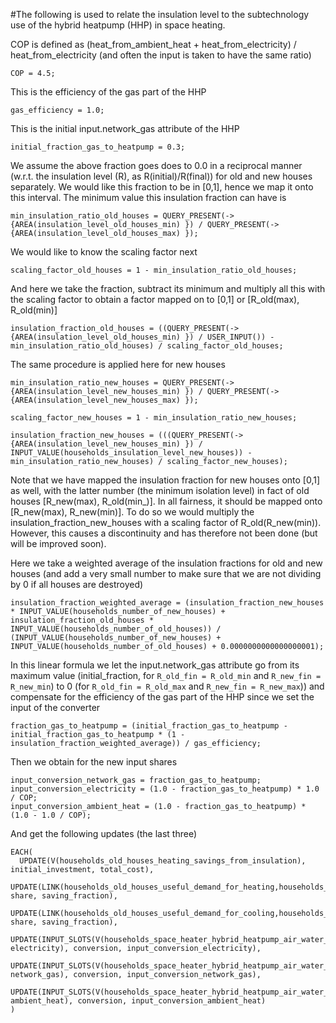#The following is used to relate the insulation level to the subtechnology use of the hybrid heatpump (HHP) in space heating.

COP is defined as (heat_from_ambient_heat + heat_from_electricity) / heat_from_electricity (and often the input is taken to have the same ratio)
 	
 	COP = 4.5;

This is the efficiency of the gas part of the HHP   
    
    gas_efficiency = 1.0;

This is the initial input.network_gas attribute of the HHP
    
    initial_fraction_gas_to_heatpump = 0.3;

We assume the above fraction goes does to 0.0 in a reciprocal manner (w.r.t. the insulation level (R), as R(initial)/R(final)) for old and new houses separately. We would like this fraction to be in [0,1], hence we map it onto this interval.
The minimum value this insulation fraction can have is
    
    min_insulation_ratio_old_houses = QUERY_PRESENT(-> {AREA(insulation_level_old_houses_min) }) / QUERY_PRESENT(-> {AREA(insulation_level_old_houses_max) });

We would like to know the scaling factor next
    
    scaling_factor_old_houses = 1 - min_insulation_ratio_old_houses;

And here we take the fraction, subtract its minimum and multiply all this with the scaling factor to obtain a factor mapped on to [0,1] or [R_old(max), R_old(min)]

    insulation_fraction_old_houses = ((QUERY_PRESENT(-> {AREA(insulation_level_old_houses_min) }) / USER_INPUT()) - min_insulation_ratio_old_houses) / scaling_factor_old_houses;

The same procedure is applied here for new houses
    
    min_insulation_ratio_new_houses = QUERY_PRESENT(-> {AREA(insulation_level_new_houses_min) }) / QUERY_PRESENT(-> {AREA(insulation_level_new_houses_max) });

    scaling_factor_new_houses = 1 - min_insulation_ratio_new_houses;

    insulation_fraction_new_houses = (((QUERY_PRESENT(-> {AREA(insulation_level_new_houses_min) }) / INPUT_VALUE(households_insulation_level_new_houses)) - min_insulation_ratio_new_houses) / scaling_factor_new_houses); 

Note that we have mapped the insulation fraction for new houses onto [0,1] as well, with the latter number (the minimum isolation level) in fact of old houses [R_new(max), R_old(min_)]. In all fairness, it should be mapped onto [R_new(max), R_new(min)]. To do so we would multiply the insulation_fraction_new_houses with a scaling factor of R_old(R_new(min)). However, this causes a discontinuity and has therefore not been done (but will be improved soon).

Here we take a weighted average of the insulation fractions for old and new houses (and add a very small number to make sure that we are not dividing by 0 if all houses are destroyed)
    
    insulation_fraction_weighted_average = (insulation_fraction_new_houses * INPUT_VALUE(households_number_of_new_houses) + insulation_fraction_old_houses * INPUT_VALUE(households_number_of_old_houses)) / (INPUT_VALUE(households_number_of_new_houses) + INPUT_VALUE(households_number_of_old_houses) + 0.0000000000000000001);

In this linear formula we let the input.network_gas attribute go from its maximum value (initial_fraction, for `R_old_fin = R_old_min` and `R_new_fin = R_new_min`) to 0 (for `R_old_fin = R_old_max` and `R_new_fin = R_new_max`)) and compensate for the efficiency of the gas part of the HHP since we set the input of the converter
    
    fraction_gas_to_heatpump = (initial_fraction_gas_to_heatpump - initial_fraction_gas_to_heatpump * (1 - insulation_fraction_weighted_average)) / gas_efficiency;

Then we obtain for the new input shares

    input_conversion_network_gas = fraction_gas_to_heatpump;
    input_conversion_electricity = (1.0 - fraction_gas_to_heatpump) * 1.0 / COP;
    input_conversion_ambient_heat = (1.0 - fraction_gas_to_heatpump) * (1.0 - 1.0 / COP);

And get the following updates (the last three)

    EACH(
      UPDATE(V(households_old_houses_heating_savings_from_insulation), initial_investment, total_cost),
      UPDATE(LINK(households_old_houses_useful_demand_for_heating,households_old_houses_heating_savings_from_insulation), share, saving_fraction),
      UPDATE(LINK(households_old_houses_useful_demand_for_cooling,households_old_houses_cooling_savings_from_insulation), share, saving_fraction),
      UPDATE(INPUT_SLOTS(V(households_space_heater_hybrid_heatpump_air_water_electricity), electricity), conversion, input_conversion_electricity),
      UPDATE(INPUT_SLOTS(V(households_space_heater_hybrid_heatpump_air_water_electricity), network_gas), conversion, input_conversion_network_gas),
      UPDATE(INPUT_SLOTS(V(households_space_heater_hybrid_heatpump_air_water_electricity), ambient_heat), conversion, input_conversion_ambient_heat)
    ) 
